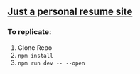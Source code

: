 ## [Just a personal resume site](https://ari-s-123.github.io/Personal-Site)

### To replicate:

1. Clone Repo
2. `npm install`
3. `npm run dev -- --open`
